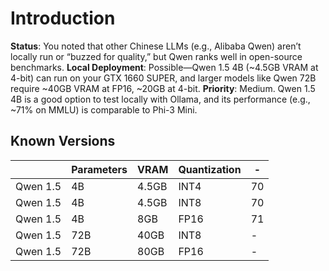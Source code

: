 # Introduction

**Status**: You noted that other Chinese LLMs (e.g., Alibaba Qwen) aren’t locally run or “buzzed for quality,” but Qwen ranks well in open-source benchmarks.
**Local Deployment**: Possible—Qwen 1.5 4B (~4.5GB VRAM at 4-bit) can run on your GTX 1660 SUPER, and larger models like Qwen 72B require ~40GB VRAM at FP16, ~20GB at 4-bit.
**Priority**: Medium. Qwen 1.5 4B is a good option to test locally with Ollama, and its performance (e.g., ~71% on MMLU) is comparable to Phi-3 Mini.

## Known Versions

|          | Parameters | VRAM  | Quantization | -   |
| -------- | ---------- | ----- | ------------ | --- |
| Qwen 1.5 | 4B         | 4.5GB | INT4         | 70  |
| Qwen 1.5 | 4B         | 4.5GB | INT8         | 70  |
| Qwen 1.5 | 4B         | 8GB   | FP16         | 71  |
| Qwen 1.5 | 72B        | 40GB  | INT8         | -   |
| Qwen 1.5 | 72B        | 80GB  | FP16         | -   |


